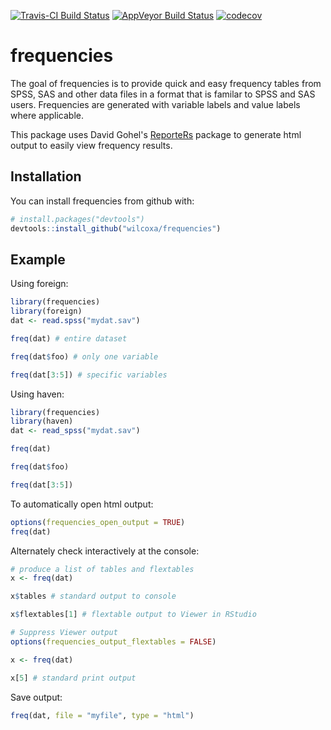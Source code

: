 [![Travis-CI Build Status](https://travis-ci.org/wilcoxa/frequencies.svg?branch=master)](https://travis-ci.org/wilcoxa/frequencies)
[![AppVeyor Build Status](https://ci.appveyor.com/api/projects/status/github/wilcoxa/frequencies?branch=master&svg=true)](https://ci.appveyor.com/project/wilcoxa/frequencies)
[![codecov](https://codecov.io/gh/wilcoxa/frequencies/branch/master/graph/badge.svg)](https://codecov.io/gh/wilcoxa/frequencies)


# frequencies

The goal of frequencies is to provide quick and easy frequency tables from SPSS, SAS 
and other data files in a format that is familar to SPSS and SAS users. Frequencies are 
generated with variable labels and value labels where applicable. 

This package uses David Gohel's [ReporteRs](http://davidgohel.github.io/ReporteRs/) package to generate html output to 
easily view frequency results.


## Installation

You can install frequencies from github with:

```R
# install.packages("devtools")
devtools::install_github("wilcoxa/frequencies")
```

## Example

Using foreign:

```R
library(frequencies)
library(foreign)
dat <- read.spss("mydat.sav")

freq(dat) # entire dataset

freq(dat$foo) # only one variable

freq(dat[3:5]) # specific variables

```
Using haven:
```R
library(frequencies)
library(haven)
dat <- read_spss("mydat.sav")

freq(dat)

freq(dat$foo)

freq(dat[3:5])

```

To automatically open html output:
```R
options(frequencies_open_output = TRUE)
freq(dat)

```

Alternately check interactively at the console:
```R
# produce a list of tables and flextables
x <- freq(dat) 

x$tables # standard output to console

x$flextables[1] # flextable output to Viewer in RStudio

# Suppress Viewer output
options(frequencies_output_flextables = FALSE)

x <- freq(dat)

x[5] # standard print output 


```
Save output:
```R
freq(dat, file = "myfile", type = "html") 


```


